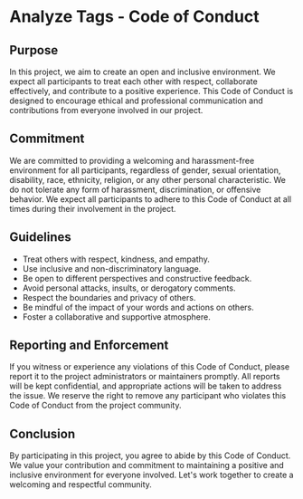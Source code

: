 # Analyze Tags - Code of Conduct

## Purpose

In this project, we aim to create an open and inclusive environment. We expect all participants to treat each other with respect, collaborate effectively, and contribute to a positive experience. This Code of Conduct is designed to encourage ethical and professional communication and contributions from everyone involved in our project.

## Commitment

We are committed to providing a welcoming and harassment-free environment for all participants, regardless of gender, sexual orientation, disability, race, ethnicity, religion, or any other personal characteristic. We do not tolerate any form of harassment, discrimination, or offensive behavior. We expect all participants to adhere to this Code of Conduct at all times during their involvement in the project.

## Guidelines

- Treat others with respect, kindness, and empathy.
- Use inclusive and non-discriminatory language.
- Be open to different perspectives and constructive feedback.
- Avoid personal attacks, insults, or derogatory comments.
- Respect the boundaries and privacy of others.
- Be mindful of the impact of your words and actions on others.
- Foster a collaborative and supportive atmosphere.

## Reporting and Enforcement

If you witness or experience any violations of this Code of Conduct, please report it to the project administrators or maintainers promptly. All reports will be kept confidential, and appropriate actions will be taken to address the issue. We reserve the right to remove any participant who violates this Code of Conduct from the project community.

## Conclusion

By participating in this project, you agree to abide by this Code of Conduct. We value your contribution and commitment to maintaining a positive and inclusive environment for everyone involved. Let's work together to create a welcoming and respectful community.